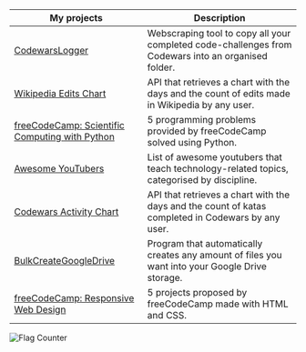 | My projects                                                                                                             | Description                                                                                                  |
| ----------------------------------------------------------------------------------------------------------------------- | ------------------------------------------------------------------------------------------------------------ |
| [CodewarsLogger](https://github.com/JoseDeFreitas/CodewarsLogger)                                                       | Webscraping tool to copy all your completed code-challenges from Codewars into an organised folder.          |
| [Wikipedia Edits Chart](https://github.com/JoseDeFreitas/wikipedia-edits-chart)                                         | API that retrieves a chart with the days and the count of edits made in Wikipedia by any user.               |
| [freeCodeCamp: Scientific Computing with Python](https://github.com/JoseDeFreitas/fcc-scientific-computing-with-python) | 5 programming problems provided by freeCodeCamp solved using Python.                                         |
| [Awesome YouTubers](https://github.com/JoseDeFreitas/awesome-youtubers)                                                 | List of awesome youtubers that teach technology-related topics, categorised by discipline.                   |
| [Codewars Activity Chart](https://github.com/JoseDeFreitas/codewars-activity-chart)                                     | API that retrieves a chart with the days and the count of katas completed in Codewars by any user.           |
| [BulkCreateGoogleDrive](https://github.com/JoseDeFreitas/BulkCreateGoogleDrive)                                         | Program that automatically creates any amount of files you want into your Google Drive storage.              |
| [freeCodeCamp: Responsive Web Design](https://github.com/JoseDeFreitas/fcc-responsive-web-design)                       | 5 projects proposed by freeCodeCamp made with HTML and CSS.                                                  |

<img src="https://s11.flagcounter.com/count/6BVK/bg_FFFFFF/txt_000000/border_CCCCCC/columns_2/maxflags_10/viewers_3/labels_0/pageviews_1/flags_0/percent_0/" alt="Flag Counter" border="0">
